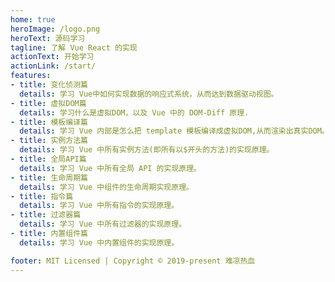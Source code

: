 ```yaml
---
home: true
heroImage: /logo.png
heroText: 源码学习
tagline: 了解 Vue React 的实现
actionText: 开始学习
actionLink: /start/
features:
- title: 变化侦测篇
  details: 学习 Vue中如何实现数据的响应式系统，从而达到数据驱动视图。
- title: 虚拟DOM篇
  details: 学习什么是虚拟DOM，以及 Vue 中的 DOM-Diff 原理.
- title: 模板编译篇
  details: 学习 Vue 内部是怎么把 template 模板编译成虚拟DOM,从而渲染出真实DOM。
- title: 实例方法篇
  details: 学习 Vue 中所有实例方法(即所有以$开头的方法)的实现原理。
- title: 全局API篇
  details: 学习 Vue 中所有全局 API 的实现原理。
- title: 生命周期篇
  details: 学习 Vue 中组件的生命周期实现原理。
- title: 指令篇
  details: 学习 Vue 中所有指令的实现原理。
- title: 过滤器篇
  details: 学习 Vue 中所有过滤器的实现原理。
- title: 内置组件篇
  details: 学习 Vue 中内置组件的实现原理。

footer: MIT Licensed | Copyright © 2019-present 难凉热血
---
```


<div class='footer' style='display:none'>
  <span id='cnzz_stat_icon_1278573067'></span>
</div> 
<script type="text/javascript" src='https://v1.cnzz.com/z_stat.php?id=1278573067&online=1&show=line'></script>